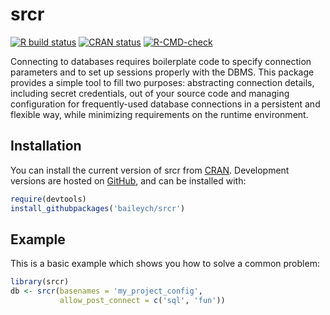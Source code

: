 
<!-- README.md is generated from README.Rmd. Please edit that file -->

# srcr

<!-- badges: start -->

[![R build
status](https://github.com/baileych/srcr/workflows/R-CMD-check/badge.svg)](https://github.com/baileych/srcr/actions)
[![CRAN
status](https://www.r-pkg.org/badges/version/srcr)](https://CRAN.R-project.org/package=srcr)
[![R-CMD-check](https://github.com/baileych/srcr/actions/workflows/R-CMD-check.yaml/badge.svg)](https://github.com/baileych/srcr/actions/workflows/R-CMD-check.yaml)
<!-- badges: end -->

Connecting to databases requires boilerplate code to specify connection
parameters and to set up sessions properly with the DBMS. This package
provides a simple tool to fill two purposes: abstracting connection
details, including secret credentials, out of your source code and
managing configuration for frequently-used database connections in a
persistent and flexible way, while minimizing requirements on the
runtime environment.

## Installation

You can install the current version of srcr from
[CRAN](https://cran.r-project.org/package=srcr). Development versions
are hosted on [GitHub](https://github.com/baileych/srcr), and can be
installed with:

``` r
require(devtools)
install_githubpackages('baileych/srcr')
```

## Example

This is a basic example which shows you how to solve a common problem:

``` r
library(srcr)
db <- srcr(basenames = 'my_project_config',
           allow_post_connect = c('sql', 'fun'))
```
